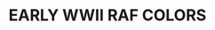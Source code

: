 ---
title: "EARLY WWII RAF COLORS"
price: "1300" 
desc: "Set akrilnih boja za avijaciju"
img_path: "/assets/img/A.MIG-7215.jpg"
brand: AMMO
available: false
special_offer: false
new: false
soon: false
cat: "Akrilne-Boje"
subcat: "AB-AMMO"
subsubcat: "AkrilneBoje-AMMO-SETOVI-AKRILNIH-BOJA"
sifra: "A.MIG-7215"
---